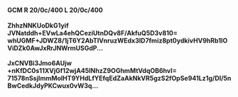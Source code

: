#### GCM R 20/0c/400 L 20/0c/400
**ZhhzNNKUoDkG1yif**<br/>**JVNatddh+EVwLa4ehQCeziUtnDQv8F/AkfuQ5D3v810=**<br/>**whUGMF+JDWZ8/1jT6Y2AbTlVnruzWEdx3lD7fmiz8pt0ydkivHV9hRb1lOViDZk0AwJxRrJNWrmUSGdP...**<br/><br/>
**JxCNVBi3Jmo6AUjw**<br/>**+nKfDC0s11XVjGf12wjA45lNhzZ9OGhmMtVdqOB6hvI=**<br/>**71578nSsjImmMolHT9YHdLfYEfqEdZaAkNkVR5gzS2fOpSe941Lz1g/Dl/5nBwCedkJdyPKCwux0vW3q...**